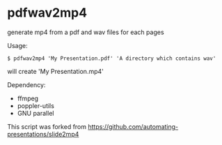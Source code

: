 # pdfwav2mp4
generate mp4 from a pdf and wav files for each pages 

Usage:

```
$ pdfwav2mp4 'My Presentation.pdf' 'A directory which contains wav'
```
will create 'My Presentation.mp4'

Dependency:

- ffmpeg
- poppler-utils
- GNU parallel

This script was forked from https://github.com/automating-presentations/slide2mp4

